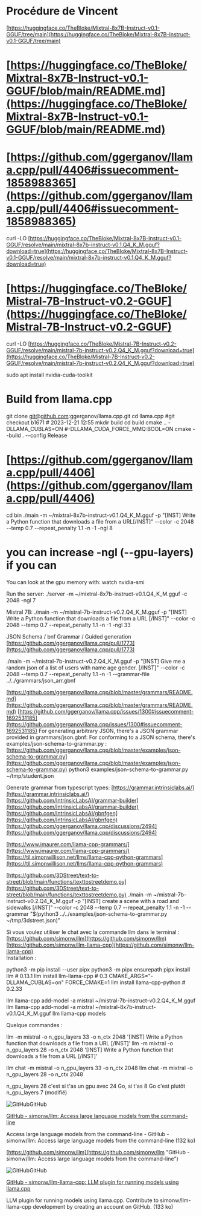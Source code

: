 # Procédure de Vincent

[https://huggingface.co/TheBloke/Mixtral-8x7B-Instruct-v0.1-GGUF/tree/main](https://huggingface.co/TheBloke/Mixtral-8x7B-Instruct-v0.1-GGUF/tree/main)
# [https://huggingface.co/TheBloke/Mixtral-8x7B-Instruct-v0.1-GGUF/blob/main/README.md](https://huggingface.co/TheBloke/Mixtral-8x7B-Instruct-v0.1-GGUF/blob/main/README.md)
# [https://github.com/ggerganov/llama.cpp/pull/4406#issuecomment-1858988365](https://github.com/ggerganov/llama.cpp/pull/4406#issuecomment-1858988365)
curl -LO [https://huggingface.co/TheBloke/Mixtral-8x7B-Instruct-v0.1-GGUF/resolve/main/mixtral-8x7b-instruct-v0.1.Q4_K_M.gguf?download=true](https://huggingface.co/TheBloke/Mixtral-8x7B-Instruct-v0.1-GGUF/resolve/main/mixtral-8x7b-instruct-v0.1.Q4_K_M.gguf?download=true)
# [https://huggingface.co/TheBloke/Mistral-7B-Instruct-v0.2-GGUF](https://huggingface.co/TheBloke/Mistral-7B-Instruct-v0.2-GGUF)
curl -LO [https://huggingface.co/TheBloke/Mistral-7B-Instruct-v0.2-GGUF/resolve/main/mistral-7b-instruct-v0.2.Q4_K_M.gguf?download=true](https://huggingface.co/TheBloke/Mistral-7B-Instruct-v0.2-GGUF/resolve/main/mistral-7b-instruct-v0.2.Q4_K_M.gguf?download=true)

sudo apt install nvidia-cuda-toolkit

# Build from llama.cpp
git clone git@github.com:ggerganov/llama.cpp.git
cd llama.cpp
#git checkout b1671 # 2023-12-21 12:55
mkdir build
cd build
cmake .. -DLLAMA_CUBLAS=ON #-DLLAMA_CUDA_FORCE_MMQ:BOOL=ON
cmake --build . --config Release

# [https://github.com/ggerganov/llama.cpp/pull/4406](https://github.com/ggerganov/llama.cpp/pull/4406)
cd bin
./main -m ~/mixtral-8x7b-instruct-v0.1.Q4_K_M.gguf -p "[INST] Write a Python function that downloads a file from a URL[/INST]" --color -c 2048 --temp 0.7 --repeat_penalty 1.1 -n -1 -ngl 8
# you can increase -ngl (--gpu-layers) if you can

You can look at the gpu memory with:
watch nvidia-smi

Run the server:
./server -m ~/mixtral-8x7b-instruct-v0.1.Q4_K_M.gguf -c 2048 -ngl 7

Mistral 7B:
./main -m ~/mistral-7b-instruct-v0.2.Q4_K_M.gguf -p "[INST] Write a Python function that downloads a file from a URL [/INST]" --color -c 2048 --temp 0.7 --repeat_penalty 1.1 -n -1 -ngl 33

JSON Schema / bnf Grammar / Guided generation
[https://github.com/ggerganov/llama.cpp/pull/1773](https://github.com/ggerganov/llama.cpp/pull/1773)

./main -m ~/mistral-7b-instruct-v0.2.Q4_K_M.gguf -p "[INST] Give me a random json of a list of users with name age gender. [/INST]" --color -c 2048 --temp 0.7 --repeat_penalty 1.1 -n -1 --grammar-file ../../grammars/json_arr.gbnf

[https://github.com/ggerganov/llama.cpp/blob/master/grammars/README.md](https://github.com/ggerganov/llama.cpp/blob/master/grammars/README.md)
[https://github.com/ggerganov/llama.cpp/issues/1300#issuecomment-1692531185](https://github.com/ggerganov/llama.cpp/issues/1300#issuecomment-1692531185)
For generating arbitrary JSON, there's a JSON grammar provided in grammars/json.gbnf:
For conforming to a JSON schema, there's examples/json-schema-to-grammar.py :
[https://github.com/ggerganov/llama.cpp/blob/master/examples/json-schema-to-grammar.py](https://github.com/ggerganov/llama.cpp/blob/master/examples/json-schema-to-grammar.py)
python3 examples/json-schema-to-grammar.py ~/tmp/student.json

Generate grammar from typescript types:
[https://grammar.intrinsiclabs.ai/](https://grammar.intrinsiclabs.ai/) [https://github.com/IntrinsicLabsAI/grammar-builder](https://github.com/IntrinsicLabsAI/grammar-builder)
[https://github.com/IntrinsicLabsAI/gbnfgen](https://github.com/IntrinsicLabsAI/gbnfgen)
[https://github.com/ggerganov/llama.cpp/discussions/2494](https://github.com/ggerganov/llama.cpp/discussions/2494)

[https://www.imaurer.com/llama-cpp-grammars/](https://www.imaurer.com/llama-cpp-grammars/)
[https://til.simonwillison.net/llms/llama-cpp-python-grammars](https://til.simonwillison.net/llms/llama-cpp-python-grammars)

[https://github.com/3DStreet/text-to-street/blob/main/functions/texttostreetdemo.py](https://github.com/3DStreet/text-to-street/blob/main/functions/texttostreetdemo.py)
./main -m ~/mistral-7b-instruct-v0.2.Q4_K_M.gguf -p "[INST] create a scene with a road and sidewalks [/INST]" --color -c 2048 --temp 0.7 --repeat_penalty 1.1 -n -1  --grammar "$(python3 ../../examples/json-schema-to-grammar.py ~/tmp/3dstreet.json)"

Si vous voulez utiliser le chat avec la commande llm dans le terminal :
[https://github.com/simonw/llm](https://github.com/simonw/llm)  
[https://github.com/simonw/llm-llama-cpp](https://github.com/simonw/llm-llama-cpp)  
Installation :  

python3 -m pip install --user pipx
python3 -m pipx ensurepath
pipx install llm # 0.13.1
llm install llm-llama-cpp # 0.3
CMAKE_ARGS="-DLLAMA_CUBLAS=on" FORCE_CMAKE=1 llm install llama-cpp-python # 0.2.33

llm llama-cpp add-model -a mistral ~/mistral-7b-instruct-v0.2.Q4_K_M.gguf
llm llama-cpp add-model -a mixtral ~/mixtral-8x7b-instruct-v0.1.Q4_K_M.gguf
llm llama-cpp models

Quelque commandes :  

llm -m mistral -o n_gpu_layers 33 -o n_ctx 2048 '[INST] Write a Python function that downloads a file from a URL [/INST]'
llm -m mixtral -o n_gpu_layers 28 -o n_ctx 2048 '[INST] Write a Python function that downloads a file from a URL [/INST]'

llm chat -m mistral -o n_gpu_layers 33 -o n_ctx 2048
llm chat -m mixtral -o n_gpu_layers 28 -o n_ctx 2048

n_gpu_layers 28 c'est si t'as un gpu avec 24 Go, si t'as 8 Go c'est plutôt n_gpu_layers 7 (modifié) 

![GitHub](https://slack-imgs.com/?c=1&o1=wi32.he32.si&url=https%3A%2F%2Fa.slack-edge.com%2F80588%2Fimg%2Funfurl_icons%2Fgithub.png)GitHub

[GitHub - simonw/llm: Access large language models from the command-line](https://github.com/simonw/llm)

Access large language models from the command-line - GitHub - simonw/llm: Access large language models from the command-line (132 ko)

[https://github.com/simonw/llm](https://github.com/simonw/llm "GitHub - simonw/llm: Access large language models from the command-line")

[](https://github.com/simonw/llm)

![GitHub](https://slack-imgs.com/?c=1&o1=wi32.he32.si&url=https%3A%2F%2Fa.slack-edge.com%2F80588%2Fimg%2Funfurl_icons%2Fgithub.png)GitHub

[GitHub - simonw/llm-llama-cpp: LLM plugin for running models using llama.cpp](https://github.com/simonw/llm-llama-cpp)

LLM plugin for running models using llama.cpp. Contribute to simonw/llm-llama-cpp development by creating an account on GitHub. (133 ko)
